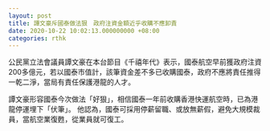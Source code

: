 ```yaml
---
layout: post
title: 譚文豪斥國泰做法狠　政府注資金額近乎收購不應卸責
date: 2020-10-22 10:02:13.000000000 +08:00
categories: rthk
---
```


公民黨立法會議員譚文豪在本台節目《千禧年代》表示，國泰航空早前獲政府注資200多億元，若以國泰市值計，該筆資金差不多已收購國泰，政府不應將責任推得一乾二淨，當局有責任保護港龍的人才。

譚文豪形容國泰今次做法「好狠」，相信國泰一年前收購香港快運航空時，已為港龍停運埋下「伏筆」。 他認為，國泰可採用停薪留職、或放無薪假，避免大規模裁員，當航空業復甦，從業員就可復工。
